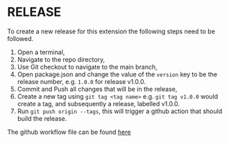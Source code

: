 # RELEASE

To create a new release for this extension the following steps need to be followed. 

1. Open a terminal,
2. Navigate to the repo directory,
3. Use Git checkout to navigate to the main branch,
4. Open package.json and change the value of the `version` key to be the release number,
    e.g. `1.0.0` for release v1.0.0.
5. Commit and Push all changes that will be in the release,
6. Create a new tag using `git tag <tag name>`
    e.g. `git tag v1.0.0` would create a tag, and subsequently a release, labelled v1.0.0.
7. Run `git push origin --tags`, this will trigger a github action that should build the release.

The github workflow file can be found [here](.github/workflows/ci.yml)
